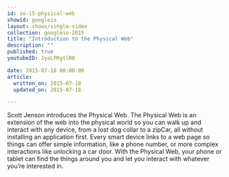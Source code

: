```yaml
---
id: io-15-physical-web
showid: googleio
layout: shows/single-video
collection: googleio-2015
title: "Introduction to the Physical Web"
description: ""
published: true
youtubeID: 1yaLPRgtlR0

date: 2015-07-18 00:00:00
article:
  written_on: 2015-07-18
  updated_on: 2015-07-18

---
```


Scott Jenson introduces the Physical Web. The Physical Web is an extension of the web into the physical world so you can walk up and interact with any device, from a lost dog collar to a zipCar, all without installing an application first. Every smart device links to a web page so things can offer simple information, like a phone number, or more complex interactions like unlocking a car door. With the Physical Web, your phone or tablet can find the things around you and let you interact with whatever you’re interested in.
